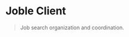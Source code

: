 # Joble Client

> Job search organization and coordination.

<!--
1. [Get Started](#get-started)
  1. [Dependencies](#dependencies)
-->

<!--
  1. [Install](#install)
  1. [Run Code Locally](#run-code-locally)
1. [Run the Tests](#run-the-tests)
-->

<!--
1. [Deploy](#deploy)
-->

<!--
## Get Started

These instructions will get you a copy of the project up and running on your local machine for development and testing purposes. See deployment for notes on how to deploy the project on a live system.

### Dependencies

- [nodejs](https://nodejs.org/en/) 6.9.1
- [LoopBack](http://loopback.io) 3.x

Read our [rationale](RATIONALE.md) to see why we chose to use these dependencies.
-->

<!--
### Install

```sh
npm run setup
```
-->

<!--
### Run Code Locally

1. Start postgresql: varies by system (`services start postgres` on ubuntu)
1. Start server: `npm start`
-->

<!--
A step by step series of examples that tell you have to get a development env running

Say what the step will be

```
Give the example
```

And repeat

```
until finished
```

End with an example of getting some data out of the system or using it for a little demo
-->

<!--
## Run the tests

```sh
npm test
```
-->

<!--
Explain how to run the automated tests for this system

### Break down into end to end tests

Explain what these tests test and why

```
Give an example
```

### And coding style tests

Explain what these tests test and why

```
Give an example
```
-->

<!--
## Deploy

Add additional notes about how to deploy this on a live system
-->
